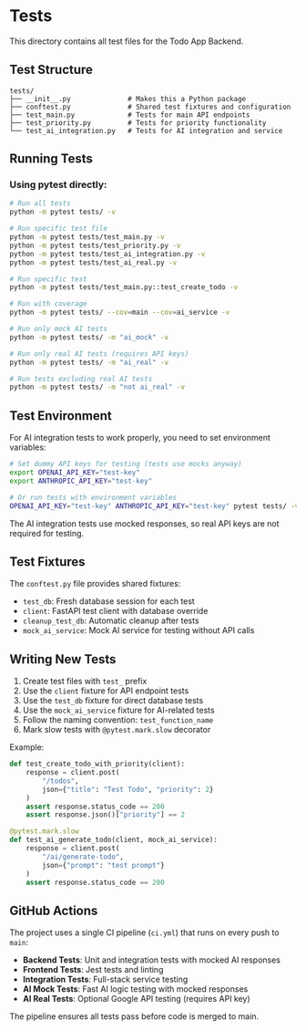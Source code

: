 # Tests

This directory contains all test files for the Todo App Backend.

## Test Structure

```
tests/
├── __init__.py              # Makes this a Python package
├── conftest.py              # Shared test fixtures and configuration
├── test_main.py             # Tests for main API endpoints
├── test_priority.py         # Tests for priority functionality
└── test_ai_integration.py   # Tests for AI integration and service
```

## Running Tests

### Using pytest directly:
```bash
# Run all tests
python -m pytest tests/ -v

# Run specific test file
python -m pytest tests/test_main.py -v
python -m pytest tests/test_priority.py -v
python -m pytest tests/test_ai_integration.py -v
python -m pytest tests/test_ai_real.py -v

# Run specific test
python -m pytest tests/test_main.py::test_create_todo -v

# Run with coverage
python -m pytest tests/ --cov=main --cov=ai_service -v

# Run only mock AI tests
python -m pytest tests/ -m "ai_mock" -v

# Run only real AI tests (requires API keys)
python -m pytest tests/ -m "ai_real" -v

# Run tests excluding real AI tests
python -m pytest tests/ -m "not ai_real" -v

```

## Test Environment

For AI integration tests to work properly, you need to set environment variables:

```bash
# Set dummy API keys for testing (tests use mocks anyway)
export OPENAI_API_KEY="test-key"
export ANTHROPIC_API_KEY="test-key"

# Or run tests with environment variables
OPENAI_API_KEY="test-key" ANTHROPIC_API_KEY="test-key" pytest tests/ -v
```

The AI integration tests use mocked responses, so real API keys are not required for testing.

## Test Fixtures

The `conftest.py` file provides shared fixtures:

- `test_db`: Fresh database session for each test
- `client`: FastAPI test client with database override
- `cleanup_test_db`: Automatic cleanup after tests
- `mock_ai_service`: Mock AI service for testing without API calls

## Writing New Tests

1. Create test files with `test_` prefix
2. Use the `client` fixture for API endpoint tests
3. Use the `test_db` fixture for direct database tests
4. Use the `mock_ai_service` fixture for AI-related tests
5. Follow the naming convention: `test_function_name`
6. Mark slow tests with `@pytest.mark.slow` decorator

Example:
```python
def test_create_todo_with_priority(client):
    response = client.post(
        "/todos",
        json={"title": "Test Todo", "priority": 2}
    )
    assert response.status_code == 200
    assert response.json()["priority"] == 2

@pytest.mark.slow
def test_ai_generate_todo(client, mock_ai_service):
    response = client.post(
        "/ai/generate-todo",
        json={"prompt": "test prompt"}
    )
    assert response.status_code == 200
```

## GitHub Actions

The project uses a single CI pipeline (`ci.yml`) that runs on every push to `main`:

- **Backend Tests**: Unit and integration tests with mocked AI responses
- **Frontend Tests**: Jest tests and linting
- **Integration Tests**: Full-stack service testing
- **AI Mock Tests**: Fast AI logic testing with mocked responses
- **AI Real Tests**: Optional Google API testing (requires API key)

The pipeline ensures all tests pass before code is merged to main.
